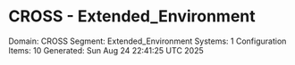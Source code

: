 # CROSS - Extended_Environment

Domain: CROSS
Segment: Extended_Environment
Systems: 1
Configuration Items: 10
Generated: Sun Aug 24 22:41:25 UTC 2025
